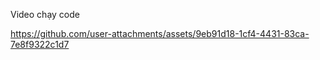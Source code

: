 Video chạy code



https://github.com/user-attachments/assets/9eb91d18-1cf4-4431-83ca-7e8f9322c1d7

